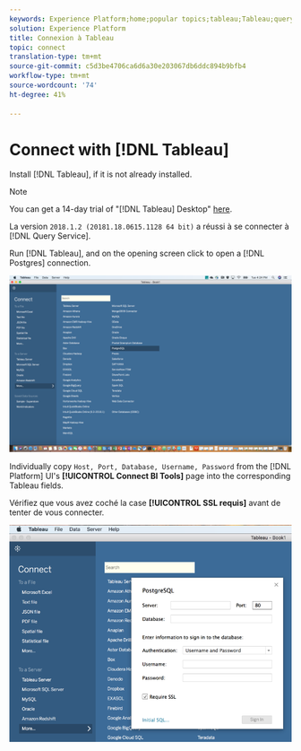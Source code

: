 ```yaml
---
keywords: Experience Platform;home;popular topics;tableau;Tableau;query service;Query service;connect to query service;
solution: Experience Platform
title: Connexion à Tableau
topic: connect
translation-type: tm+mt
source-git-commit: c5d3be4706ca6d6a30e203067db6ddc894b9bfb4
workflow-type: tm+mt
source-wordcount: '74'
ht-degree: 41%

---
```



# Connect with [!DNL Tableau]

Install [!DNL Tableau], if it is not already installed.

>[!NOTE]
>
>You can get a 14-day trial of &quot;[!DNL Tableau] Desktop&quot; [here](https://www.tableau.com/fr-fr/products/desktop/download).
>    
> La version `2018.1.2 (20181.18.0615.1128 64 bit)` a réussi à se connecter à [!DNL Query Service].

Run [!DNL Tableau], and on the opening screen click to open a [!DNL Postgres] connection.

![Image](../images/clients/tableau/open-connection.png)

Individually copy `Host, Port, Database, Username, Password` from the [!DNL Platform] UI&#39;s **[!UICONTROL Connect BI Tools]** page into the corresponding Tableau fields.

Vérifiez que vous avez coché la case **[!UICONTROL SSL requis]** avant de tenter de vous connecter.

![Image](../images/clients/tableau/ssl-required.png)